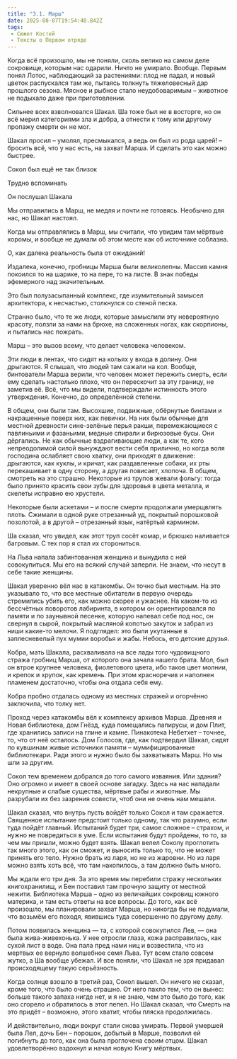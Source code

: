 ```yaml
---
title: "3.1. Марш"
date: 2025-08-07T19:54:40.842Z
tags:
 - Сюжет Костей
 - Тексты о Первом отряде
---
```


Когда всё произошло, мы не поняли, сколь велико на самом деле сокровище,
которым нас одарили. Ничто не умирало. Вообще. Первым понял Лотос,
наблюдающий за растениями: плод не падал, и новый цветок распускался там
же, пытаясь толкнуть тяжеловесный дар прошлого сезона. Мясное и рыбное
стало неудобоваримым – животное не подыхало даже при приготовлении.

Сильнее всех взволновался Шакал. Ша тоже был не в восторге, но он всё
мерил категориями зла и добра, а отнести к тому или другому пропажу
смерти он не мог.

Шакал просил – умолял, пресмыкался, а ведь он был из рода царей! –
бросить всё, что у нас есть, на захват Марша. И сделать это как можно
быстрее.

Сокол был ещё не так близок

Трудно вспоминать

Он послушал Шакала

Мы отправились в Марш, не медля и почти не готовясь. Необычно для нас,
но Шакал настоял.

Когда мы отправлялись в Марш, мы считали, что увидим там мёртвые хоромы,
и вообще не думали об этом месте как об источнике соблазна.

О, как далека реальность была от ожиданий!

Издалека, конечно, гробницы Марша были великолепны. Массив камня
покоился то на шарике, то на пере, то на листе. В знак победы эфемерного
над значительным.

Это был полузасыпанный комплекс, где изумительный замысел архитектора, к
несчастью, столкнулся со стеной песка.

Странно было, что те же люди, которые замыслили эту невероятную красоту,
ползли за нами на брюхе, на сложенных ногах, как скорпионы, и пытались
нас пожрать.

Марш – это вызов всему, что делает человека человеком.

Эти люди в лентах, что сидят на кольях у входа в долину. Они дрыгаются.
Я слышал, что людей там сажали на кол. Вообще, бинтователи Марша верили,
что человек может пережить смерть, если ему сделать настолько плохо, что
он перескочит за эту границу, не заметив её. Всё, что мы видели,
подтверждали истинность этого утверждения. Конечно, до определённой
степени.

В общем, они были там. Высохшие, подвижные, обёрнутые бинтами и
накрашенные поверх них, как певички. На них были обычные для местной
древности сине-зелёные перья ракши, перемежающиеся с павлиньими и
фазаньими, медные спирали и бирюзовые бусы. Они дёргались. Не как
обычные вздрагивающие люди, а как те, кого непреодолимой силой вынуждают
вести себя прилично, но когда воля господина ослабляет свою хватку, они
приходят в движение: дрыгаются, как куклы, и кричат, как раздавленные
собаки, их рты перекашивает в одну сторону, а другая повисает, хлопоча.
В общем, смотреть на это страшно. Некоторые из трупов жевали фольгу:
тогда было принято красить свои зубы для здоровья в цвета металла, и
скелеты исправно ею хрустели.

Некоторые были аскетами – и после смерти продолжали умерщвлять плоть.
Сжимали в одной руке отрезанный уд, покрытый порошковой позолотой, а в
другой – отрезанный язык, натёртый кармином.

Ша сказал, что увидел, как этот труп сосёт комар, и брюшко наливается
багровым. С тех пор я стал их сторониться.

На Льва напала забинтованная женщина и вынудила с ней совокупиться. Мы
его на всякий случай заперли. Не знаем, что несут в себе такие женщины.

Шакал уверенно вёл нас в катакомбы. Он точно был местным. На это
указывало то, что все местные обитатели в первую очередь стремились
убить его, как можно скорее и ужаснее. На каком-то из бессчётных
поворотов лабиринта, в котором он ориентировался по памяти и по
заунывной песенке, которую напевал себе под нос, он свернул в сырой,
покрытый масляной копотью закуток и забрал из ниши какие-то мелочи. Я
подглядел: это были укутанные в заплесневелый пух мумии воробья и жабы.
Небось, его детские друзья.

Кобра, мать Шакала, расхваливала на все лады того чудовищного стража
гробниц Марша, от которого она зачала нашего брата. Мол, был он втрое
крупнее человека, фиолетового цвета, ибо таков цвет молнии, и крепок и
хрупок, как кремень. При этом красноречив и наполнен пламенем
достаточно, чтобы она отдала себя ему.

Кобра пробно отдалась одному из местных стражей и огорчённо заключила,
что толку нет.

Проход через катакомбы вёл к комплексу архивов Марша. Древняя и Новая
библиотека, дом Гнёзд, куда помещались папирусы, и дом Плит, где
хранились записи на глине и камне. Пинакотека Небетхет – точнее, то, что
от неё осталось. Дом Голосов, где, как подтвердил Шакал, сидят по
кувшинам живые источники памяти – мумифицированные библиотекари. Ради
этого и нужно было бы захватывать Марш. Но мы шли за другим.

Сокол тем временем добрался до того самого изваяния. Или здания? Оно
огромно и имеет в своей основе загадку. Здесь на нас нападали некрупные
и слабые существа, мёртвые рабы и животные. Мы разрубали их без зазрения
совести, чтоб они не очень нам мешали.

Шакал сказал, что внутрь пусть войдёт только Сокол и там сражается.
Священное испытание предстоит только одному, так что разумно, если туда
пойдёт главный. Испытаний будет три, самое сложное – страхом, и нужно не
повредиться в уме. Если испытания будут пройдены, то то, за чем мы
пришли, можно будет взять. Шакал велел Соколу проглотить так много
этого, как он сможет, и выносить только то, что не может принять его
тело. Нужно брать из ларя, но не из жаровни. Но из ларя можно взять хоть
всё, что там накопилось, а там должно быть много.

Мы ждали его три дня. За это время мы перебили стражу нескольких
книгохранилищ, и Бен поставил там прочную защиту от местной нежити.
Библиотека Марша – одно из величайших сокровищ южного материка, и там
есть ответы на все вопросы. До того, как всё произошло, мы планировали
захват Марша, но никогда бы не подумали, что возьмём его походя,
явившись туда совершенно по другому делу.

Потом появилась женщина — та, с которой совокупился Лев, — она была
жива-живехонька. У нее отросли глаза, кожа расправилась, как сухой лист
в воде. Она пала пред нами ниц и возвестила, что из мертвых ее вернуло
волшебное семя Льва. Тут всем стало совсем жутко, а Ша вообще убежал. И
все поняли, что Шакал не зря придавал происходящему такую серьёзность.

Когда солнце взошло в третий раз, Сокол вышел. Он ничего не сказал,
кроме того, что было очень страшно. От него пахло тем, что он вынес:
больше такого запаха нигде нет, и я не знаю, чем это было до того, как
оно сгорело и обратилось в этот пепел. Но Шакал сказал, что Смерть на
это придёт – возможно, этого хватит, чтобы пляска продолжилась.

И действительно, люди вокруг стали снова умирать. Первой умершей была
Лел, дочь Бен – порошок, добытый в Марше, позволил ей погибнуть до того,
как она была проглочена своим отцом. Шакал удовлетворённо вздохнул и
начал новую Книгу мёртвых.
